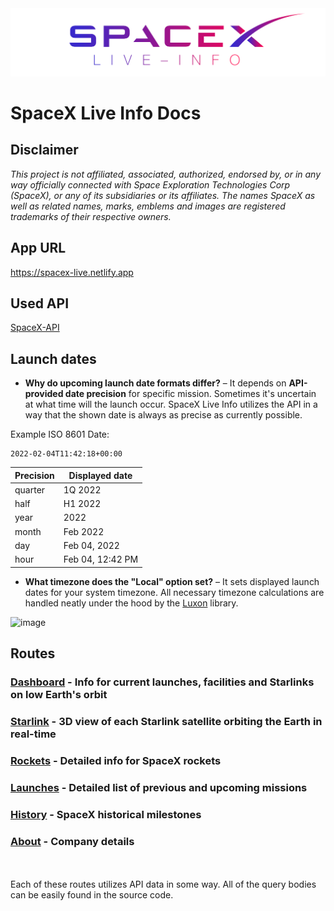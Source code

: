   <a href="https://spacex-live.netlify.app">
    <img src="https://raw.githubusercontent.com/pislagz/pislagz/main/assets/spacex-live/animated-logo.svg" alt="Logo">
  </a>
  
# SpaceX Live Info Docs

## Disclaimer

_This project is not affiliated, associated, authorized, endorsed by, or in any way officially connected with Space Exploration Technologies Corp (SpaceX), or any of its subsidiaries or its affiliates. The names SpaceX as well as related names, marks, emblems and images are registered trademarks of their respective owners._

## App URL

<a>https://spacex-live.netlify.app</a>

## Used API

[SpaceX-API](https://github.com/r-spacex/SpaceX-API/)

## Launch dates

- **Why do upcoming launch date formats differ?** – It depends on **API-provided date precision** for specific mission. Sometimes it's uncertain at what time will the launch occur. SpaceX Live Info utilizes the API in a way that the shown date is always as precise as currently possible.

Example ISO 8601 Date:

```
2022-02-04T11:42:18+00:00
```

| Precision | Displayed date   |
| --------- | ---------------- |
| quarter   | 1Q 2022          |
| half      | H1 2022          |
| year      | 2022             |
| month     | Feb 2022         |
| day       | Feb 04, 2022     |
| hour      | Feb 04, 12:42 PM |

- **What timezone does the "Local" option set?** – It sets displayed launch dates for your system timezone. All necessary timezone calculations are handled neatly under the hood by the [Luxon](https://moment.github.io/luxon/#/) library.
  </br>

![image](https://user-images.githubusercontent.com/77860645/145209751-f71ed7c7-b711-4cef-9f6a-269487cd4108.png)

## Routes

### [Dashboard](dashboard) - Info for current launches, facilities and Starlinks on low Earth's orbit

### [Starlink](starlink) - 3D view of each Starlink satellite orbiting the Earth in real-time

### [Rockets](rockets) - Detailed info for SpaceX rockets

### [Launches](launches) - Detailed list of previous and upcoming missions

### [History](history) - SpaceX historical milestones

### [About](about) - Company details

<br/>
<br/>
Each of these routes utilizes API data in some way. All of the query bodies can be easily found in the source code.
